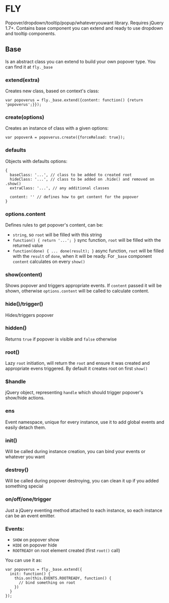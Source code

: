 FLY
===============
Popover/dropdown/tooltip/popup/whateveryouwant library. Requires jQuery 1.7+. Contains base component you can extend and ready to use dropdown and tooltip components.

## Base
Is an abstract class you can extend to build your own popover type. You can find it at `fly._base`

### extend(extra)
Creates new class, based on context's class:
```
var popoverus = fly._base.extend({content: function() {return 'popoverus';}});
```

### create(options)
Creates an instance of class with a given options:
```
var popoverA = popoverus.create({forceReload: true});
```

### defaults
Objects with defaults options:
```
{
  baseClass: '...', // class to be added to created root
  hideClass: '...', // class to be added on .hide() and removed on .show()
  extraClass: '...', // any additional classes
  
  content: '' // defines how to get content for the popover
}
```

### options.content
Defines rules to get popover's content, can be:
- `string`, so `root` will be filled with this string
- `function() { return '...'; }` sync function, `root` will be filled with the returned value
- `function(done) { ... done(result); }` async function, `root` will be filled with the `result` of `done`, when it will be ready.
For `_base` component `content` calculates on every `show()`

### show(content)
Shows popover and triggers appropriate events. If `content` passed it will be shown, otherwise `options.content` will be called to calculate content.

### hide()/trigger()
Hides/triggers popover

### hidden()
Returns `true` if popover is visible and `false` otherwise


### root()
Lazy `root` initiation, will return the `root` and ensure it was created and appropriate evens triggered. By default it creates root on first `show()`

### $handle
jQuery object, representing `handle` which should trigger popover's show/hide actions.

### ens
Event namespace, unique for every instance, use it to add global events and easily detach them.

### init()
Will be called during instance creation, you can bind your events or whatever you want

### destroy()
Will be called during popover destroying, you can clean it up if you added something special

### on/off/one/trigger
Just a jQuery eventing method attached to each instance, so each instance can be an event emitter.

### Events:
- `SHOW` on popover show 
- `HIDE` on popover hide
- `ROOTREADY` on root element created (first `root()` call)

You can use it as:
```
var popoverus = fly._base.extend({
  init: function() {
    this.on(this.EVENTS.ROOTREADY, function() {
      // bind something on root
    })
  }
});
```
